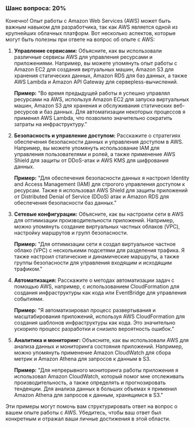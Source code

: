 ### Шанс вопроса: 20%

Конечно! Опыт работы с Amazon Web Services (AWS) может быть важным навыком для разработчика, так как AWS является одной из крупнейших облачных платформ. Вот несколько аспектов, которые могут быть полезны при ответе на вопрос об опыте с AWS:

1. **Управление сервисами:** Объясните, как вы использовали различные сервисы AWS для управления ресурсами и приложениями. Например, вы можете упомянуть опыт работы с Amazon EC2 для создания виртуальных машин, Amazon S3 для хранения статических данных, Amazon RDS для баз данных, а также AWS Lambda и Amazon API Gateway для серверless-вычислений.

   **Пример:** "Во время предыдущей работы я успешно управлял ресурсами на AWS, используя Amazon EC2 для запуска виртуальных машин, Amazon S3 для хранения и обслуживания статических веб-ресурсов и баз данных. Для автоматизации некоторых процессов я применил AWS Lambda, что позволило значительно сократить затраты на инфраструктуру."

2. **Безопасность и управление доступом:** Расскажите о стратегиях обеспечения безопасности данных и управления доступом в AWS. Например, вы можете упомянуть использование IAM для управления пользователями и ролей, а также применение AWS Shield для защиты от DDoS-атак и AWS KMS для шифрования данных.

   **Пример:** "Для обеспечения безопасности данных я настроил Identity and Access Management (IAM) для строгого управления доступом к ресурсам. Также я использовал AWS Shield для защиты приложений от Distributed Denial of Service (DDoS) атак и Amazon RDS для обеспечения безопасности баз данных."

3. **Сетевые конфигурации:** Объясните, как вы настроили сети в AWS для оптимизации производительности приложений. Например, можно упомянуть создание виртуальных частных облаков (VPC), настройку маршрутов и групп безопасности.

   **Пример:** "Для оптимизации сети я создал виртуальное частное облако (VPC) с несколькими подсетями для разделения трафика. Я также настроил статические и динамические маршруты, а также группы безопасности для управления входящим и исходящим трафиком."

4. **Автоматизация:** Расскажите о методах автоматизации задач с помощью AWS, например, с использованием CloudFormation для создания инфраструктуры как кода или EventBridge для управления событиями.

   **Пример:** "Я автоматизировал процесс развертывания и масштабирования приложений, используя AWS CloudFormation для создания шаблонов инфраструктуры как кода. Это значительно ускорило процесс разработки и снизило вероятность ошибок."

5. **Аналитика и мониторинг:** Объясните, как вы использовали AWS для анализа данных и мониторинга состояния приложений. Например, можно упомянуть применение Amazon CloudWatch для сбора метрик и Amazon Athena для запросов к данным в S3.

   **Пример:** "Для непрерывного мониторинга работы приложения я использовал Amazon CloudWatch, который помог мне отслеживать производительность, а также определять и прогнозировать тенденции. Для анализа данных в больших объемах я применил Amazon Athena для запросов к данным, хранящимся в S3."

Эти примеры могут помочь вам структурировать ответ на вопрос о вашем опыте работы с AWS. Убедитесь, чтобы ваш ответ был конкретным и отражал ваши личные достижения в этой области.